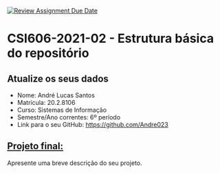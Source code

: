 [![Review Assignment Due Date](https://classroom.github.com/assets/deadline-readme-button-24ddc0f5d75046c5622901739e7c5dd533143b0c8e959d652212380cedb1ea36.svg)](https://classroom.github.com/a/OP3aNSDP)
# **CSI606-2021-02 - Estrutura básica do repositório**

## Atualize os seus dados

- Nome: André Lucas Santos
- Matrícula: 20.2.8106
- Curso: Sistemas de Informação
- Semestre/Ano correntes: 6º período
- Link para o seu GitHub: https://github.com/Andre023

## [Projeto final:](./Projeto/README.md)

Apresente uma breve descrição do seu projeto.
